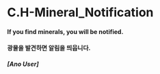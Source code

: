 # C.H-Mineral_Notification

#### If you find minerals, you will be notified.

#### 광물을 발견하면 알림을 띄웁니다.
##### [Ano User]
